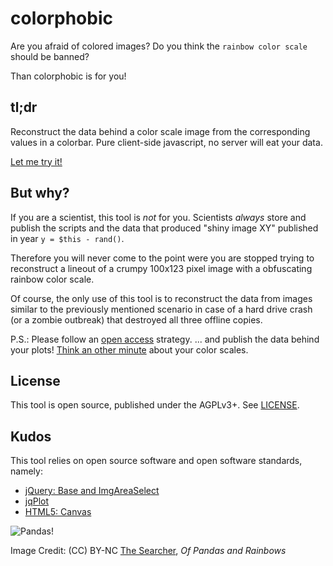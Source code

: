 colorphobic
===========

Are you afraid of colored images?
Do you think the `rainbow color scale` should be banned?

Than colorphobic is for you!


## tl;dr

Reconstruct the data behind a color scale image from the corresponding values in a
colorbar.
Pure client-side javascript, no server will eat your data.

[Let me try it!](https://ax3l.github.io/colorphobic/)

## But why?

If you are a scientist, this tool is *not* for you.
Scientists *always* store and publish the scripts and the data that
produced "shiny image XY" published in year `y = $this - rand()`.

Therefore you will never come to the point were you are stopped trying
to reconstruct a lineout of a crumpy 100x123 pixel image with a obfuscating
rainbow color scale.

Of course, the only use of this tool is to reconstruct the data from
images similar to the previously mentioned scenario in case of a hard
drive crash (or a zombie outbreak) that destroyed all three offline copies.

P.S.: Please follow an [open access](https://en.wikipedia.org/wiki/Open_access)
      strategy.
      ... and publish the data behind your plots!
      [Think an other minute](http://www.sron.nl/~pault/#schemecomparison)
      about your color scales.

## License

This tool is open source, published under the AGPLv3+.
See [LICENSE](LICENSE).

## Kudos

This tool relies on open source software and open software standards, namely:

  - [jQuery: Base and ImgAreaSelect](https://plugins.jquery.com/imgareaselect/)
  - [jqPlot](http://www.jqplot.com)
  - [HTML5: Canvas](http://www.w3schools.com/tags/canvas_drawimage.asp)


![Pandas!](https://farm4.staticflickr.com/3261/2774092202_a29f4698a9_s.jpg)

Image Credit: (CC) BY-NC [The Searcher](https://secure.flickr.com/photos/bar-art/), *Of Pandas and Rainbows*
